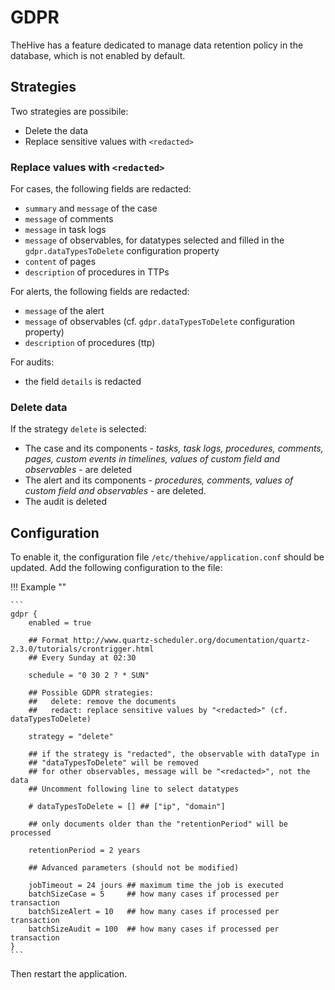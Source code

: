 # GDPR 

TheHive has a feature dedicated to manage data retention policy in the database, which is not enabled by default.

## Strategies

Two strategies are possibile: 

* Delete the data
* Replace sensitive values with `<redacted>`

### Replace values with `<redacted>`

For cases, the following fields are redacted:

* `summary` and `message` of the case
* `message` of comments
* `message` in task logs
* `message` of observables, for datatypes selected and filled in  the `gdpr.dataTypesToDelete` configuration property
* `content` of pages
* `description` of procedures in TTPs

 
For alerts, the following fields are redacted:

*  `message` of the alert
*  `message` of observables (cf. `gdpr.dataTypesToDelete` configuration property)
*  `description` of procedures (ttp)

For audits:

*  the field `details` is redacted

### Delete data

If the strategy `delete` is selected:

  * The case and its components - _tasks, task logs, procedures, comments, pages, custom events in timelines, values of custom field and observables_ -  are deleted
  * The alert and its components - _procedures, comments, values of custom field and observables_ -  are deleted.
  * The audit is deleted


## Configuration 

To enable it, the configuration file `/etc/thehive/application.conf` should be updated. Add the following configuration to the file: 

!!! Example ""

    ```
    gdpr {
        enabled = true
    
        ## Format http://www.quartz-scheduler.org/documentation/quartz-2.3.0/tutorials/crontrigger.html
        ## Every Sunday at 02:30
        
        schedule = "0 30 2 ? * SUN"
    
        ## Possible GDPR strategies:
        ##   delete: remove the documents
        ##   redact: replace sensitive values by "<redacted>" (cf. dataTypesToDelete)
        
        strategy = "delete"
        
        ## if the strategy is "redacted", the observable with dataType in 
        ## "dataTypesToDelete" will be removed
        ## for other observables, message will be "<redacted>", not the data
        ## Uncomment following line to select datatypes
        
        # dataTypesToDelete = [] ## ["ip", "domain"]
    
        ## only documents older than the "retentionPeriod" will be processed
        
        retentionPeriod = 2 years
    
        ## Advanced parameters (should not be modified)
        
        jobTimeout = 24 jours ## maximum time the job is executed
        batchSizeCase = 5     ## how many cases if processed per transaction
        batchSizeAlert = 10   ## how many cases if processed per transaction
        batchSizeAudit = 100  ## how many cases if processed per transaction
    }
    ```

Then restart the application.
